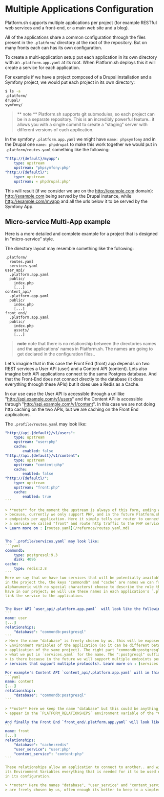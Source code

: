 # Multiple Applications Configuration

Platform.sh supports  multiple applications per project (for example  RESTful web
 services and a front-end, or a main web site and a blog).

All of the applications share a common configuration through the files present in the
`.platform/` directory at the root of the repository. But on many fronts each can
has its own configuration.

To create a multi-application setup put each application in its own directory with
an `.platform.app.yaml` at its root. When Platform.sh deploys this it will create
a service for each application.

For example if we have a project composed of a Drupal installation and a Symfony project, we would put each project in its own directory:
```bash
$ ls -a
.platform/
drupal/
symfony/
```

> ** note ** Platform.sh supports git submodules, so each project can be in a separate
> repository. This is an incredibly powerful feature.. it allows you with a single commit
> to create a "staging" server with different versions of each application.


In the symfony `.platform.app.yaml` we might have `name: phpsymfony` and in the Drupal one `name: phpdrupal` to make this work together we would put in `.platform/routes.yaml` something like the following:

```yaml
"http://{default}/myapp":
    type: upstream
    upstream: "phpsymfony:php"
"http://{default}/":
    type: upstream
    upstream: « phpdrupal:php"
```
This will result (if we consider we are on the http://example.com domain): http://example.com being served by the Drupal instance, while http://example.com/myapp and all the urls below it to be served by the Symfony App.

## Micro-service Multi-App example
Here is a more detailed and complete example for a project that is designed in "micro-service" style.

The directory layout may resemble something like the following:
```
.platform/
  routes.yaml
  services.yaml
user_api/
  .platform.app.yaml
  public/
    index.php
    [...]
content_api/
  .platform.app.yaml
  public/
    index.php
    [...]
front_end/
  .platform.app.yaml
  public/
    index.php
    assets/
    [...]
```
> **note** note that there is no relationship between the directories names and the 
> applications' names in Platform.sh. The names are going to get declared in the
> configuration files..


Let's imagine that in this case the Front End (front) app depends on two REST services a 
User API (user) and a Content API (content). Lets also imagine both API applications
connect to the same Postgres database. And that the Front-End  does not connect directly to
the database (it does everything through these APIs) but it does use a Redis as a Cache.

In our use case the User API is accessible through  a url like "http://api.example.com/v1/users"
and the Content API is accessible through "http://api.example.com/v1/content". In this case we are not doing http caching on the two APIs, but we are caching on the Front End applications.

The `.profile/routes.yaml` may look like:
````yaml
"http://api.{default}/v1/users":
    type: upstream
    upstream: "user:php"
    cache:
        enabled: false
"http://api.{default}/v1/content":
    type: upstream
    upstream: "content:php"
    cache:
        enabled: false
"http://{default}/":
    type: upstream
    upstream: "front:php"
    cache:
        enabled: true
```

> **note** for the moment the upstream is always of this form, ending with ":php" this is 
> because, currently we only support PHP, and in the future Platform.sh will support multiple 
> endpoints per application. Here it simply tells our router to connect, for example to 
> a service we called "front" and route http traffic to the PHP service running there.
> Learn more on : [routes.yaml](/refernce/routes.yaml.md)


The `.profile/services.yaml` may look like:
```yaml
commondb:
    type: postgresql:9.3
    disk: 4096
cache:
    type: redis:2.8
```
Here we say that we have two services that will be potentially available to any application
in the project the, the keys "commondb" and "cache" are names we can freely (must be 
alphanumeric with no special characters) choose to describe the role theses services will 
have in our project; We will use these names in each application's `.platform.app.yaml` to 
link the service to the application.


The User API `user_api/.platform.app.yaml`  will look like the following (only putting here the relevant parts `[...]` representing the stuff we cut out...):
```
name: user
[...]
relationships:
    "database": "commondb:postgresql"
```
> Here the name "database" is freely chosen by us, this will be exposed in the 
> Environment Variables of the application (so it can be different between the different
> application of the same project). The right part "commondb:postgresql" comes from
> what we put in `services.yaml` for the name. The ":postgresql" suffix, which is required,
> is there because in the future we will support multiple endpoints per service (for 
> services that support multiple protocols). Learn more on : [services.yaml](/refernce/routes.yaml.md)

For example's Content API `content_api/.platform.app.yaml` will in this case be very similar:
```yaml
name: content
[...]
relationships:
    "database": "commondb:postgresql"
```

> **note** Here we keep the name "database" but this could be anything; This name will only
> appear in the `PLATFORM_RELATIONSHIPS` environment variable of the "Content Api".

And finally the Front End `front_end/.platform.app.yaml` will look like:
```
name: front
[...]
relationships:
    "database": "cache:redis"
    "user_service": "user:php"
    "content_service": "content:php"
```

These relationships allow an application to connect to another.. and will expose in 
its Environment Variables everything that is needed for it to be used dynamically
in its configuration.

> **note** Here the names "database", "user_service" and "content_service"
> are freely chosen by us, often enough its better to keep to a simpler naming scheme.